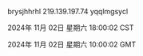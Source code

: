 brysjhhrhl 219.139.197.74 yqqlmgsycl

2024年 11月 02日 星期六 18:00:02 CST

2024年 11月 02日 星期六 10:00:02 GMT
